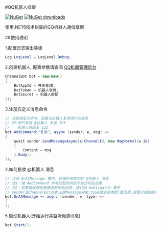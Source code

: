 #QQ机器人框架

[![NuGet](https://img.shields.io/nuget/v/QQChannelBot.svg)](https://www.nuget.org/packages/QQChannelBot) [![NuGet downloads](https://img.shields.io/nuget/dt/QQChannelBot)](https://www.nuget.org/packages/QQChannelBot)

使用.NET6技术封装的QQ机器人通信框架

##使用说明

1.配置日志输出等级
``` cs
Log.LogLevel = LogLevel.Debug;
```

2.创建机器人, 配置参数请查阅 [QQ机器管理后台](https://bot.q.qq.com/#/developer/developer-setting)
```cs
ChannelBot bot = new(new()
{
    BotAppId = 开发者ID,
    BotToken = 机器人令牌,
    BotSecret = 机器人密钥
});
```

3.注册自定义消息命令
```cs
// 注册自定义命令，这里让机器人复读用户的消息
// 如:用户发送 @机器人 复读 123
// 　 机器人将回复 123
bot.AddCommand("复读", async (sender, e, msg) =>
{
    await sender.SendMessageAsync(e.ChannelId, new MsgNormal(e.Id)
    {
        Content = msg
    }.Body);
});
```
4.如何接收 @机器人 消息
```cs
// 订阅 OnAtMessage 事件，处理所有收到的 @机器人 消息
// 注1：被 AddCommand 命令匹配的消息不会出现在这里
// 注2：若要接收服务器推送的所有消息，请订阅 OnDispatch 事件
// sender是ChannelBot对象,e是Message对象,type是消息类型(暂无用,后面可能删除)
bot.OnAtMessage += async (sender, e, type) =>
{
};
```
5.启动机器人(开始运行并监听频道消息)
```cs
bot.Start();
```
